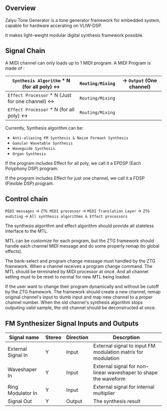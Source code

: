 Overview
----------------------
Zaiyu Tone Generator is a tone generator framework for embedded system, capable for hardware accerating on VLIW-DSP.

It makes light-weight modular digital synthesis framework possible.

Signal Chain
-----------------------

A MIDI channel can only loads up to 1 MIDI program. A MIDI Program is made of :

|`Synthesis Algorithm` * N  (for all poly) <-> | `Routing/Mixing` | -> `Output` (One channel) |
| --- | ----------- | ----|
|`Effect Processor` * N (Just for one channel) <-> | `Routing/Mixing`  |                 |
|`Effect Processor` * N (for all poly) <-> | `Routing/Mixing`  |                 |

Currently, Synthesis algorithm can be:

* `Anti-aliasing FM Synthesis & Naive Formant Synthesis`
* `Ganular Wavetable Synthesis`
* `Waveguide Synthesis`
* `Organ Synthesis`

If the program includes Effect for all poly, we call it a EPDSP (Each Polyphony DSP) program.

If the program includes Effect for just one channel, we call it a FDSP (Flexible DSP) program.

Control chain
-----------------------

`MIDI messages` -> `ZTG MIDI processor` -> `MIDI Translation Layer` -> `ZTG auditing` -> `All synthesis algorithms & Effect processors`

The synthesis algorithm and effect algorithm should provide all stateless interface to the MTL.

MTL can be customize for each program, but the ZTG framework should handle each channel MIDI message and do some properly remap (to global effects).

The bank-select and program change message must handled by the ZTG framework. When a channel receives a program change command. The MTL should be terminated by MIDI processor at once. And all channel setting must to be reset to normal for new MTL being loaded.

If the user want to change their program dynamically and without be cutoff by the ZTG framework. The framework should create a new channel, remap original channel's input to dumb input and map new channel to a proper channel number. When the old channel's synthesis algorithm stops outputing valid sample, the old channel should be deconstructed at once.


FM Synthesizer Signal Inputs and Outputs
------------------------------------------

|Signal name | Stereo | Direction | Descrption|
| --- | --- | ----------- | ----|
|External Signal In| Y |Input | External signal to input FM modulation matrix for modulation|
|Waveshaper In| Y |Input | External signal for non-linear waveshaper to shape the waveform|
|Ring Modulator In| Y |Input | External signal for internal multiplier |
|Signal Out| Y | Output | The synthesis result | 

